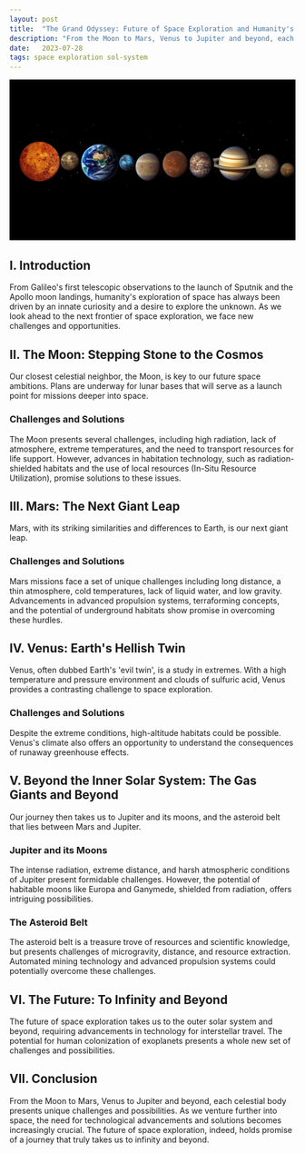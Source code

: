```yaml
---
layout: post
title:  "The Grand Odyssey: Future of Space Exploration and Humanity's Celestial Conquests"
description: "From the Moon to Mars, Venus to Jupiter and beyond, each celestial body presents unique challenges and possibilities. As we venture further into space, the need for technological advancements and solutions becomes increasingly crucial. The future of space exploration, indeed, holds promise of a journey that truly takes us to infinity and beyond."
date:   2023-07-28
tags: space exploration sol-system
---
```


![A stylised view of the solar system](/assets/sol-system.png)

## I. Introduction

From Galileo's first telescopic observations to the launch of Sputnik and the Apollo moon landings, humanity's exploration of space has always been driven by an innate curiosity and a desire to explore the unknown. As we look ahead to the next frontier of space exploration, we face new challenges and opportunities.

## II. The Moon: Stepping Stone to the Cosmos

Our closest celestial neighbor, the Moon, is key to our future space ambitions. Plans are underway for lunar bases that will serve as a launch point for missions deeper into space.

### Challenges and Solutions

The Moon presents several challenges, including high radiation, lack of atmosphere, extreme temperatures, and the need to transport resources for life support. However, advances in habitation technology, such as radiation-shielded habitats and the use of local resources (In-Situ Resource Utilization), promise solutions to these issues.

## III. Mars: The Next Giant Leap

Mars, with its striking similarities and differences to Earth, is our next giant leap.

### Challenges and Solutions

Mars missions face a set of unique challenges including long distance, a thin atmosphere, cold temperatures, lack of liquid water, and low gravity. Advancements in advanced propulsion systems, terraforming concepts, and the potential of underground habitats show promise in overcoming these hurdles.

## IV. Venus: Earth's Hellish Twin

Venus, often dubbed Earth's 'evil twin', is a study in extremes. With a high temperature and pressure environment and clouds of sulfuric acid, Venus provides a contrasting challenge to space exploration.

### Challenges and Solutions

Despite the extreme conditions, high-altitude habitats could be possible. Venus's climate also offers an opportunity to understand the consequences of runaway greenhouse effects.

## V. Beyond the Inner Solar System: The Gas Giants and Beyond

Our journey then takes us to Jupiter and its moons, and the asteroid belt that lies between Mars and Jupiter.

### Jupiter and its Moons

The intense radiation, extreme distance, and harsh atmospheric conditions of Jupiter present formidable challenges. However, the potential of habitable moons like Europa and Ganymede, shielded from radiation, offers intriguing possibilities.

### The Asteroid Belt

The asteroid belt is a treasure trove of resources and scientific knowledge, but presents challenges of microgravity, distance, and resource extraction. Automated mining technology and advanced propulsion systems could potentially overcome these challenges.

## VI. The Future: To Infinity and Beyond

The future of space exploration takes us to the outer solar system and beyond, requiring advancements in technology for interstellar travel. The potential for human colonization of exoplanets presents a whole new set of challenges and possibilities.

## VII. Conclusion

From the Moon to Mars, Venus to Jupiter and beyond, each celestial body presents unique challenges and possibilities. As we venture further into space, the need for technological advancements and solutions becomes increasingly crucial. The future of space exploration, indeed, holds promise of a journey that truly takes us to infinity and beyond.
